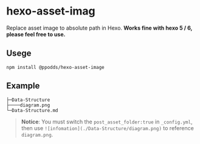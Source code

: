 # hexo-asset-imag

Replace asset image to absolute path in Hexo. **Works fine with hexo 5 / 6, please feel free to use.**

## Usege

```shell
npm install @ppodds/hexo-asset-image
```

## Example

```shell
├─Data-Structure
├────diagram.png
└─Data-Structure.md
```

> **Notice**: You must switch the `post_asset_folder:true` in `_config.yml`, then use `![infomation](./Data-Structure/diagram.png)` to reference `diagram.png`.
